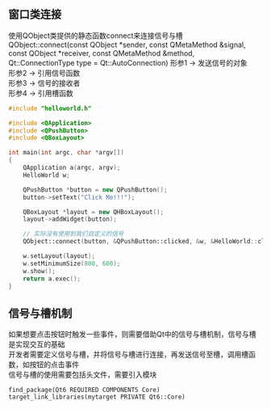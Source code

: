 ## 窗口类连接
使用QObject类提供的静态函数connect来连接信号与槽  
QObject::connect(const QObject *sender, const QMetaMethod &signal, const QObject *receiver, const QMetaMethod &method, Qt::ConnectionType type = Qt::AutoConnection)
形参1  ->  发送信号的对象  
形参2  ->  引用信号函数  
形参3  ->  信号的接收者  
形参4  ->  引用槽函数  
```cpp
#include "helloworld.h"

#include <QApplication>
#include <QPushButton>
#include <QBoxLayout>

int main(int argc, char *argv[])
{
    QApplication a(argc, argv);
    HelloWorld w;

    QPushButton *button = new QPushButton();
    button->setText("Click Me!!!");

    QBoxLayout *layout = new QHBoxLayout();
    layout->addWidget(button);

    // 实际没有使用到我们自定义的信号
    QObject::connect(button, &QPushButton::clicked, &w, &HelloWorld::clickButtonSlot);

    w.setLayout(layout);
    w.setMinimumSize(800, 600);
    w.show();
    return a.exec();
}
```

## 信号与槽机制
如果想要点击按钮时触发一些事件，则需要借助Qt中的信号与槽机制，信号与槽是实现交互的基础  
开发者需要定义信号与槽，并将信号与槽进行连接，再发送信号至槽，调用槽函数，如按钮的点击事件  
信号与槽的使用需要包括头文件<QObject>，需要引入模块  
```
find_package(Qt6 REQUIRED COMPONENTS Core)
target_link_libraries(mytarget PRIVATE Qt6::Core)
```